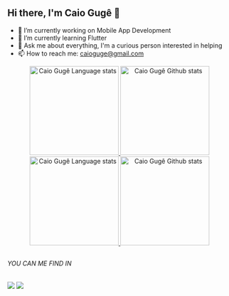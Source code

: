 ## Hi there, I'm Caio Gugê 👋

- 🔭 I’m currently working on Mobile App Development
- 🌱 I’m currently learning Flutter
- 💬 Ask me about everything, I'm a curious person interested in helping
- 📫 How to reach me: caioguge@gmail.com

<div align="center"> 
<a href="https://github.com/anuraghazra/github-readme-stats#gh-light-mode-only">
<img height=200 src="https://github-readme-stats-git-masterrstaa-rickstaa.vercel.app/api/top-langs/?username=caioguge&layout=compact&langs_count=10&hide_border=true&include_orgs=true&theme=dark&bg_color=000000#gh-light-mode-only" alt="Caio Gugê Language stats" />
</a>
<a href="https://github.com/anuraghazra/github-readme-stats#gh-light-mode-only">
<img height=200 src="https://github-readme-stats-git-masterrstaa-rickstaa.vercel.app/api?username=caioguge&show_icons=true&count_private=true&line_height=28&hide_border=true&card_width=400&include_all_commits=true&include_orgs=true&exclude_repo=github-readme-stats&theme=dark&bg_color=000000#gh-light-mode-only" alt="Caio Gugê Github stats" />
</a>
</div>

<!-- Dark Mode -->
<div align="center"> 
<a href="https://github.com/anuraghazra/github-readme-stats#gh-dark-mode-only">
<img height=200 src="https://github-readme-stats-git-masterrstaa-rickstaa.vercel.app/api/top-langs/?username=caioguge&layout=compact&langs_count=10&hide_border=true&include_orgs=true&theme=dark&bg_color=000000#gh-dark-mode-only" alt="Caio Gugê Language stats" />
</a>
<a href="https://github.com/anuraghazra/github-readme-stats#gh-dark-mode-only">
<img height=200 src="https://github-readme-stats-git-masterrstaa-rickstaa.vercel.app/api?username=caioguge&show_icons=true&count_private=true&line_height=28&hide_border=true&card_width=400&include_all_commits=true&include_orgs=true&exclude_repo=github-readme-stats&theme=dark&bg_color=000000#gh-dark-mode-only" alt="Caio Gugê Github stats" />
</a>
</div>

##

###### YOU CAN ME FIND IN

<div>
 <a target="_blank" href="https://www.linkedin.com/in/caioguge/" target="_blank"><img src="https://img.shields.io/badge/-LinkedIn-%230077B5?style=for-the-badge&logo=linkedin&logoColor=white" target="_blank"></a> 
  <a target="_blank" href = "mailto:caioguge@gmail.com"><img src="https://img.shields.io/badge/-Gmail-%23333?style=for-the-badge&logo=gmail&logoColor=white" target="_blank"></a>
</div>
